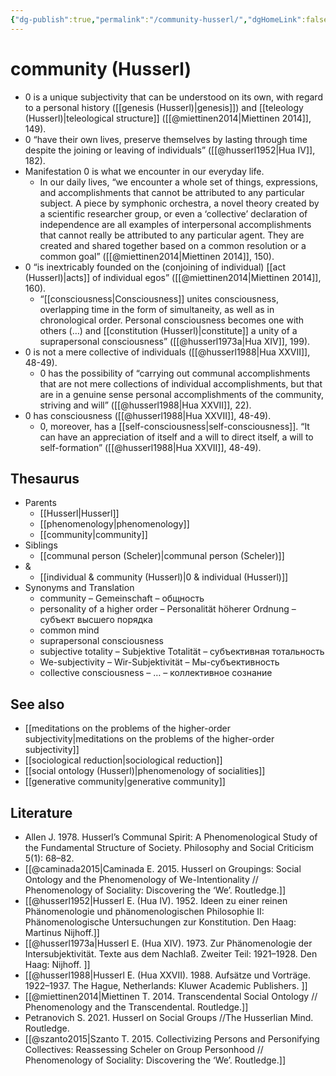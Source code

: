 ```yaml
---
{"dg-publish":true,"permalink":"/community-husserl/","dgHomeLink":false,"dgPassFrontmatter":false}
---
```


# community (Husserl)
- 0 is a unique subjectivity that can be understood on its own, with regard to a personal history ([[genesis (Husserl)|genesis]]) and [[teleology (Husserl)|teleological structure]] ([[@miettinen2014|Miettinen 2014]], 149).
- 0 “have their own lives, preserve themselves by lasting through time despite the joining or leaving of individuals” ([[@husserl1952|Hua IV]], 182).
- Manifestation 0 is what we encounter in our everyday life.
	- In our daily lives, “we encounter a whole set of things, expressions, and accomplishments that cannot be attributed to any particular subject. A piece by symphonic orchestra, a novel theory created by a scientific researcher group, or even a ‘collective’ declaration of independence are all examples of interpersonal accomplishments that cannot really be attributed to any particular agent. They are created and shared together based on a common resolution or a common goal” ([[@miettinen2014|Miettinen 2014]], 150).
- 0 “is inextricably founded on the (conjoining of individual) [[act (Husserl)|acts]] of individual egos” ([[@miettinen2014|Miettinen 2014]], 160).
	- “[[consciousness|Consciousness]] unites consciousness, overlapping time in the form of simultaneity, as well as in chronological order. Personal consciousness becomes one with others (…) and [[constitution (Husserl)|constitute]] a unity of a suprapersonal consciousness” ([[@husserl1973a|Hua XIV]], 199).
- 0 is not a mere collective of individuals ([[@husserl1988|Hua XXVII]], 48-49).
	- 0 has the possibility of “carrying out communal accomplishments  that are not mere collections of individual accomplishments, but that are in a genuine sense personal accomplishments of the community, striving and will” ([[@husserl1988|Hua XXVII]], 22).
- 0 has consciousness ([[@husserl1988|Hua XXVII]], 48-49).
	- 0, moreover, has a [[self-consciousness|self-consciousness]]. “It can have an appreciation of itself and a will to direct itself, a will to self-formation” ([[@husserl1988|Hua XXVII]], 48-49).



## Thesaurus
- Parents
	- [[Husserl|Husserl]]
	- [[phenomenology|phenomenology]]
	- [[community|community]]
- Siblings
	- [[communal person (Scheler)|communal person (Scheler)]]
- &
	- [[individual & community (Husserl)|0 & individual (Husserl)]]
- Synonyms and Translation
	- community – Gemeinschaft – общность
	- personality of a higher order – Personalität höherer Ordnung – субъект высшего порядка
	- common mind
	- suprapersonal consciousness
	- subjective totality – Subjektive Totalität – субъективная тотальность
	- We-subjectivity – Wir-Subjektivität – Мы-субъективность
	- collective consciousness – … – коллективное сознание 


## See also
- [[meditations on the problems of the higher-order subjectivity|meditations on the problems of the higher-order subjectivity]]
- [[sociological reduction|sociological reduction]]
- [[social ontology (Husserl)|phenomenology of socialities]]
- [[generative community|generative community]]



## Literature
- Allen J. 1978. Husserl’s Communal Spirit: A Phenomenological Study of the Fundamental Structure of Society.  Philosophy and Social Criticism 5(1): 68–82. 
- [[@caminada2015|Caminada E. 2015. Husserl on Groupings: Social Ontology and the Phenomenology of We-Intentionality // Phenomenology of Sociality: Discovering the ‘We’. Routledge.]]
- [[@husserl1952|Husserl E. (Hua IV). 1952. Ideen zu einer reinen Phänomenologie und phänomenologischen Philosophie II: Phänomenologische Untersuchungen zur Konstitution. Den Haag: Martinus Nijhoff.]]
- [[@husserl1973a|Husserl E. (Hua XIV). 1973. Zur Phänomenologie der Intersubjektivität. Texte aus dem Nachlaß. Zweiter Teil: 1921–1928. Den Haag: Nijhoff. ]]
- [[@husserl1988|Husserl E. (Hua XXVII). 1988. Aufsätze und Vorträge. 1922–1937. The Hague, Netherlands: Kluwer Academic Publishers. ]]
- [[@miettinen2014|Miettinen T. 2014. Transcendental Social Ontology // Phenomenology and the Transcendental. Routledge.]]
- Petranovich S. 2021. Husserl on Social Groups //The Husserlian Mind. Routledge.
- [[@szanto2015|Szanto T. 2015. Collectivizing Persons and Personifying Collectives: Reassessing Scheler on Group Personhood // Phenomenology of Sociality: Discovering the ‘We’. Routledge.]]